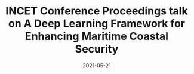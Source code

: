 ---
title: "INCET Conference Proceedings talk on A Deep Learning Framework for Enhancing Maritime Coastal Security"
collection: talks
type: "Conference proceedings talk"
permalink: /talks/A-Deep-Learning-Framework-for-Enhancing-Maritime-Coastal-Security
paperurl: '/files/INCET_21.pdf'
venue: "JAIN COLLEGE OF ENGINEERING & TECHNOLOGY, Belgaum"
date: 2021-05-21
location: "Belagavi, India"
---